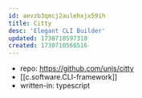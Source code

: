 ```yaml
---
id: aevzb3qmcj2aulehxjx59ih
title: Citty
desc: 'Elegant CLI Builder'
updated: 1730710597310
created: 1730710566516
---
```


- repo: https://github.com/unjs/citty
- [[c.software.CLI-framework]]
- written-in: typescript